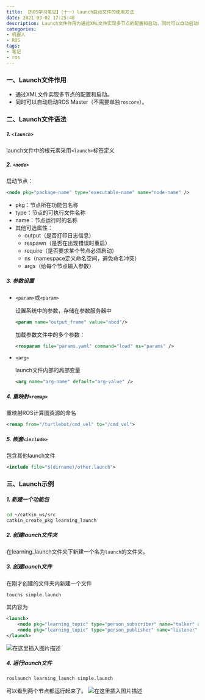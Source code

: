 ```yaml
---
title: 【ROS学习笔记】（十一）launch启动文件的使用方法
date: 2021-03-02 17:25:48
description: Launch文件作用为通过XML文件实现多节点的配置和启动，同时可以自动启动ROS Master（不需要单独`roscore`）。语法规范如下...
categories:
- 机器人
- ROS
tags:
- 笔记
- ros
---
```


### 一、Launch文件作用

* 通过XML文件实现多节点的配置和启动。
* 同时可以自动启动ROS Master（不需要单独`roscore`）。

### 二、Launch文件语法

##### 1. `<launch>`

launch文件中的根元素采用`<launch>`标签定义

##### 2. `<node>`

启动节点：
```xml
<node pkg="package-name" type="executable-name" name="node-name" />
```
* pkg：节点所在功能包名称
* type：节点的可执行文件名称
* name：节点运行时的名称
* 其他可选属性：
  * output（是否打印日志信息）
  * respawn（是否在出现错误时重启）
  * require（是否要求某个节点必须启动）
  * ns（namespace定义命名空间，避免命名冲突）
  * args（给每个节点输入参数）

##### 3. 参数设置

* `<param>`或`<param>`

  设置系统中的参数，存储在参数服务器中

  ```xml
  <param name="output_frame" value="abcd"/>
  ```

  加载参数文件中的多个参数：

  ```xml
  <rosparam file="params.yaml" command="load" ns="params" />
  ```

* `<arg>`

  launch文件内部的局部变量

  ```xml
  <arg name="arg-name" default="arg-value" />
  ```

##### 4. 重映射`<remap>`

重映射ROS计算图资源的命名

```xml
<remap from="/turtlebot/cmd_vel" to="/cmd_vel">
```

##### 5. 嵌套`<include>`

包含其他launch文件

```xml
<include file="$(dirname)/other.launch">
```

### 三、Launch示例

##### 1. 新建一个功能包

```bash
cd ~/catkin_ws/src
catkin_create_pkg learning_launch
```

##### 2. 创建launch文件夹

在learning_launch文件夹下新建一个名为`launch`的文件夹。

##### 3. 创建launch文件

在刚才创建的文件夹内新建一个文件

```bash
touchs simple.launch
```

其内容为

```xml
<launch>
    <node pkg="learning_topic" type="person_subscriber" name="talker" output="screen" />
    <node pkg="learning_topic" type="person_publisher" name="listener" output="screen" /> 
</launch>
```
![在这里插入图片描述](https://img-blog.csdnimg.cn/20210302172409787.png)

##### 4. 运行launch文件

```bash
roslaunch learning_launch simple.launch
```

可以看到两个节点都运行起来了。
![在这里插入图片描述](https://img-blog.csdnimg.cn/20210302172453240.png?x-oss-process=image/watermark,type_ZmFuZ3poZW5naGVpdGk,shadow_10,text_aHR0cHM6Ly9ibG9nLmNzZG4ubmV0L3dlaXhpbl80NDU0MzQ2Mw==,size_16,color_FFFFFF,t_70)